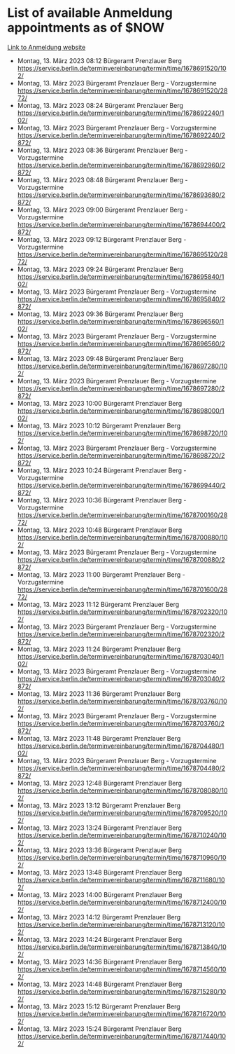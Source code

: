 # List of available Anmeldung appointments as of $NOW
[Link to Anmeldung website](https://service.berlin.de/terminvereinbarung/termin/tag.php?termin=1&anliegen[]=120686&dienstleisterlist=122210,122217,327316,122219,327312,122227,327314,122231,327346,122243,327348,122254,122252,329742,122260,329745,122262,329748,122271,327278,122273,327274,122277,327276,330436,122280,327294,122282,327290,122284,327292,122291,327270,122285,327266,122286,327264,122296,327268,150230,329760,122297,327286,122294,327284,122312,329763,122314,329775,122304,327330,122311,327334,122309,327332,317869,122281,327352,122279,329772,122283,122276,327324,122274,327326,122267,329766,122246,327318,122251,327320,122257,327322,122208,327298,122226,327300&herkunft=http%3A%2F%2Fservice.berlin.de%2Fdienstleistung%2F120686%2F)
- Montag, 13. März 2023 08:12 Bürgeramt Prenzlauer Berg https://service.berlin.de/terminvereinbarung/termin/time/1678691520/102/
- Montag, 13. März 2023  Bürgeramt Prenzlauer Berg - Vorzugstermine https://service.berlin.de/terminvereinbarung/termin/time/1678691520/2872/
- Montag, 13. März 2023 08:24 Bürgeramt Prenzlauer Berg https://service.berlin.de/terminvereinbarung/termin/time/1678692240/102/
- Montag, 13. März 2023  Bürgeramt Prenzlauer Berg - Vorzugstermine https://service.berlin.de/terminvereinbarung/termin/time/1678692240/2872/
- Montag, 13. März 2023 08:36 Bürgeramt Prenzlauer Berg - Vorzugstermine https://service.berlin.de/terminvereinbarung/termin/time/1678692960/2872/
- Montag, 13. März 2023 08:48 Bürgeramt Prenzlauer Berg - Vorzugstermine https://service.berlin.de/terminvereinbarung/termin/time/1678693680/2872/
- Montag, 13. März 2023 09:00 Bürgeramt Prenzlauer Berg - Vorzugstermine https://service.berlin.de/terminvereinbarung/termin/time/1678694400/2872/
- Montag, 13. März 2023 09:12 Bürgeramt Prenzlauer Berg - Vorzugstermine https://service.berlin.de/terminvereinbarung/termin/time/1678695120/2872/
- Montag, 13. März 2023 09:24 Bürgeramt Prenzlauer Berg https://service.berlin.de/terminvereinbarung/termin/time/1678695840/102/
- Montag, 13. März 2023  Bürgeramt Prenzlauer Berg - Vorzugstermine https://service.berlin.de/terminvereinbarung/termin/time/1678695840/2872/
- Montag, 13. März 2023 09:36 Bürgeramt Prenzlauer Berg https://service.berlin.de/terminvereinbarung/termin/time/1678696560/102/
- Montag, 13. März 2023  Bürgeramt Prenzlauer Berg - Vorzugstermine https://service.berlin.de/terminvereinbarung/termin/time/1678696560/2872/
- Montag, 13. März 2023 09:48 Bürgeramt Prenzlauer Berg https://service.berlin.de/terminvereinbarung/termin/time/1678697280/102/
- Montag, 13. März 2023  Bürgeramt Prenzlauer Berg - Vorzugstermine https://service.berlin.de/terminvereinbarung/termin/time/1678697280/2872/
- Montag, 13. März 2023 10:00 Bürgeramt Prenzlauer Berg https://service.berlin.de/terminvereinbarung/termin/time/1678698000/102/
- Montag, 13. März 2023 10:12 Bürgeramt Prenzlauer Berg https://service.berlin.de/terminvereinbarung/termin/time/1678698720/102/
- Montag, 13. März 2023  Bürgeramt Prenzlauer Berg - Vorzugstermine https://service.berlin.de/terminvereinbarung/termin/time/1678698720/2872/
- Montag, 13. März 2023 10:24 Bürgeramt Prenzlauer Berg - Vorzugstermine https://service.berlin.de/terminvereinbarung/termin/time/1678699440/2872/
- Montag, 13. März 2023 10:36 Bürgeramt Prenzlauer Berg - Vorzugstermine https://service.berlin.de/terminvereinbarung/termin/time/1678700160/2872/
- Montag, 13. März 2023 10:48 Bürgeramt Prenzlauer Berg https://service.berlin.de/terminvereinbarung/termin/time/1678700880/102/
- Montag, 13. März 2023  Bürgeramt Prenzlauer Berg - Vorzugstermine https://service.berlin.de/terminvereinbarung/termin/time/1678700880/2872/
- Montag, 13. März 2023 11:00 Bürgeramt Prenzlauer Berg - Vorzugstermine https://service.berlin.de/terminvereinbarung/termin/time/1678701600/2872/
- Montag, 13. März 2023 11:12 Bürgeramt Prenzlauer Berg https://service.berlin.de/terminvereinbarung/termin/time/1678702320/102/
- Montag, 13. März 2023  Bürgeramt Prenzlauer Berg - Vorzugstermine https://service.berlin.de/terminvereinbarung/termin/time/1678702320/2872/
- Montag, 13. März 2023 11:24 Bürgeramt Prenzlauer Berg https://service.berlin.de/terminvereinbarung/termin/time/1678703040/102/
- Montag, 13. März 2023  Bürgeramt Prenzlauer Berg - Vorzugstermine https://service.berlin.de/terminvereinbarung/termin/time/1678703040/2872/
- Montag, 13. März 2023 11:36 Bürgeramt Prenzlauer Berg https://service.berlin.de/terminvereinbarung/termin/time/1678703760/102/
- Montag, 13. März 2023  Bürgeramt Prenzlauer Berg - Vorzugstermine https://service.berlin.de/terminvereinbarung/termin/time/1678703760/2872/
- Montag, 13. März 2023 11:48 Bürgeramt Prenzlauer Berg https://service.berlin.de/terminvereinbarung/termin/time/1678704480/102/
- Montag, 13. März 2023  Bürgeramt Prenzlauer Berg - Vorzugstermine https://service.berlin.de/terminvereinbarung/termin/time/1678704480/2872/
- Montag, 13. März 2023 12:48 Bürgeramt Prenzlauer Berg https://service.berlin.de/terminvereinbarung/termin/time/1678708080/102/
- Montag, 13. März 2023 13:12 Bürgeramt Prenzlauer Berg https://service.berlin.de/terminvereinbarung/termin/time/1678709520/102/
- Montag, 13. März 2023 13:24 Bürgeramt Prenzlauer Berg https://service.berlin.de/terminvereinbarung/termin/time/1678710240/102/
- Montag, 13. März 2023 13:36 Bürgeramt Prenzlauer Berg https://service.berlin.de/terminvereinbarung/termin/time/1678710960/102/
- Montag, 13. März 2023 13:48 Bürgeramt Prenzlauer Berg https://service.berlin.de/terminvereinbarung/termin/time/1678711680/102/
- Montag, 13. März 2023 14:00 Bürgeramt Prenzlauer Berg https://service.berlin.de/terminvereinbarung/termin/time/1678712400/102/
- Montag, 13. März 2023 14:12 Bürgeramt Prenzlauer Berg https://service.berlin.de/terminvereinbarung/termin/time/1678713120/102/
- Montag, 13. März 2023 14:24 Bürgeramt Prenzlauer Berg https://service.berlin.de/terminvereinbarung/termin/time/1678713840/102/
- Montag, 13. März 2023 14:36 Bürgeramt Prenzlauer Berg https://service.berlin.de/terminvereinbarung/termin/time/1678714560/102/
- Montag, 13. März 2023 14:48 Bürgeramt Prenzlauer Berg https://service.berlin.de/terminvereinbarung/termin/time/1678715280/102/
- Montag, 13. März 2023 15:12 Bürgeramt Prenzlauer Berg https://service.berlin.de/terminvereinbarung/termin/time/1678716720/102/
- Montag, 13. März 2023 15:24 Bürgeramt Prenzlauer Berg https://service.berlin.de/terminvereinbarung/termin/time/1678717440/102/
